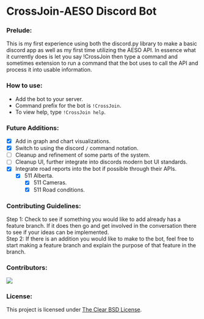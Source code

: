 # CrossJoin-AESO Discord Bot

### Prelude:
This is my first experience using both the discord.py library to make a basic discord app as well as my first time utilizing the AESO API. In essence what it currently does is let you say !CrossJoin then type a command and sometimes extension to run a command that the bot uses to call the API and process it into usable information.

### How to use:
- Add the bot to your server.
- Command prefix for the bot is `!CrossJoin`.
- To view help, type `!CrossJoin help`.

### Future Additions:
- [x] Add in graph and chart visualizations.
- [x] Switch to using the discord `/` command notation.
- [ ] Cleanup and refinement of some parts of the system.
- [ ] Cleanup UI, further integrate into discords modern bot UI standards.
- [x] Integrate road reports into the bot if possible through their APIs.
  - [x] 511 Alberta.
    - [x] 511 Cameras.
    - [x] 511 Road conditions.

### Contributing Guidelines:
Step 1: Check to see if something you would like to add already has a feature branch. If it does then go and get involved in the conversation there to see if your ideas can be implemented.</br>
Step 2: If there is an addition you would like to make to the bot, feel free to start making a feature branch and explain the purpose of that feature in the branch.

### Contributors:
<a href="https://github.com/SouthAlbertaAI/CrossJoin-AESO/graphs/contributors">
  <img src="https://contrib.rocks/image?repo=SouthAlbertaAI/CrossJoin-AESO" />
</a>

### License:
This project is licensed under [The Clear BSD License](https://spdx.org/licenses/BSD-3-Clause-Clear.html).
